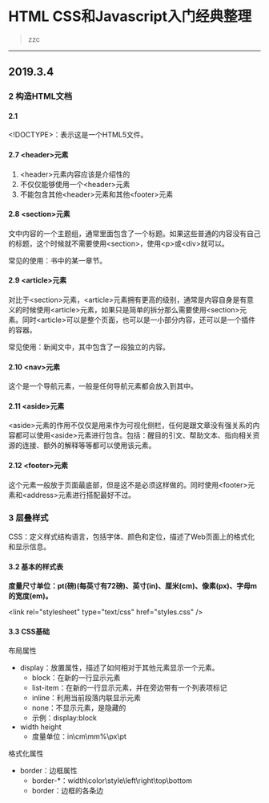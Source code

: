 # HTML CSS和Javascript入门经典整理

> zzc

----

## 2019.3.4

### 2 构造HTML文档

#### 2.1 

\<!DOCTYPE>：表示这是一个HTML5文件。

#### 2.7 \<header>元素

1. \<header>元素内容应该是介绍性的
2. 不仅仅能够使用一个\<header>元素
3. 不能包含其他\<header>元素和其他\<footer>元素

#### 2.8 \<section>元素

文中内容的一个主题组，通常里面包含了一个标题。如果这些普通的内容没有自己的标题，这个时候就不需要使用\<section>，使用\<p>或\<div>就可以。

常见的使用：书中的某一章节。

#### 2.9 \<article>元素

对比于\<section>元素，\<article>元素拥有更高的级别，通常是内容自身是有意义的时候使用\<article>元素，如果只是简单的拆分那么需要使用\<section>元素。同时\<article>可以是整个页面，也可以是一小部分内容，还可以是一个插件的容器。

常见使用：新闻文中，其中包含了一段独立的内容。

#### 2.10 \<nav>元素

这个是一个导航元素，一般是任何导航元素都会放入到其中。

#### 2.11 \<aside>元素

\<aside>元素的作用不仅仅是用来作为可视化侧栏，任何是跟文章没有强关系的内容都可以使用\<aside>元素进行包含。包括：醒目的引文、帮助文本、指向相关资源的连接、额外的解释等等都可以使用该元素。

#### 2.12 \<footer>元素

这个元素一般放于页面最底部，但是这不是必须这样做的。同时使用\<footer>元素和\<address>元素进行搭配最好不过。

### 3 层叠样式

CSS：定义样式结构语言，包括字体、颜色和定位，描述了Web页面上的格式化和显示信息。

#### 3.2 基本的样式表

**度量尺寸单位：pt(磅)(每英寸有72磅)、英寸(in)、厘米(cm)、像素(px)、字母m的宽度(em)。**

\<link rel="stylesheet" type="text/css" href="styles.css" />

#### 3.3 CSS基础

布局属性

- display：放置属性，描述了如何相对于其他元素显示一个元素。
  - block：在新的一行显示元素
  - list-item：在新的一行显示元素，并在旁边带有一个列表项标记
  - inline：利用当前段落内联显示元素
  - none：不显示元素，是隐藏的
  - 示例：display:block
- width height
  - 度量单位：in\cm\mm\%\px\pt

格式化属性

- border：边框属性
  - border-*：width\color\style\left\right\top\bottom
  - border：边框的各条边

